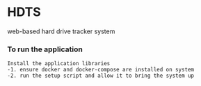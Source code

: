 # HDTS
web-based hard drive tracker system
### To run the application


    Install the application libraries
    -1. ensure docker and docker-compose are installed on system
    -2. run the setup script and allow it to bring the system up